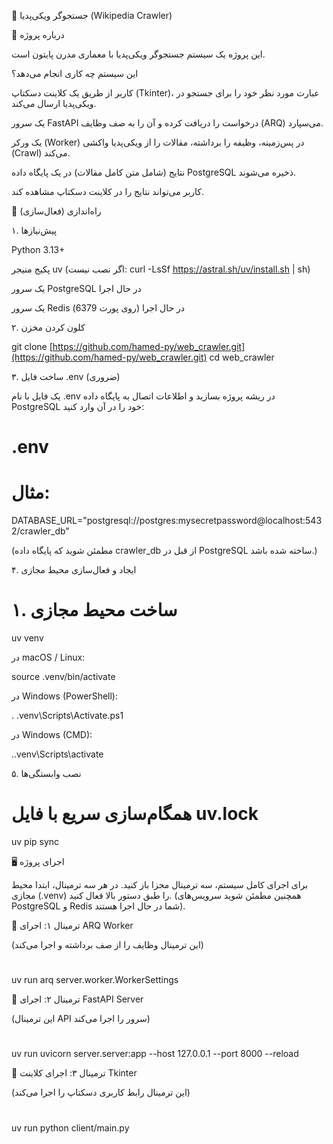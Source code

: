 🚀 جستجوگر ویکی‌پدیا (Wikipedia Crawler)

📖 درباره پروژه

این پروژه یک سیستم جستجوگر ویکی‌پدیا با معماری مدرن پایتون است.

این سیستم چه کاری انجام می‌دهد؟

کاربر از طریق یک کلاینت دسکتاپ (Tkinter)، عبارت مورد نظر خود را برای جستجو در ویکی‌پدیا ارسال می‌کند.

یک سرور FastAPI درخواست را دریافت کرده و آن را به صف وظایف (ARQ) می‌سپارد.

یک ورکر (Worker) در پس‌زمینه، وظیفه را برداشته، مقالات را از ویکی‌پدیا واکشی (Crawl) می‌کند.

نتایج (شامل متن کامل مقالات) در یک پایگاه داده PostgreSQL ذخیره می‌شوند.

کاربر می‌تواند نتایج را در کلاینت دسکتاپ مشاهده کند.

🔧 راه‌اندازی (فعال‌سازی)

۱. پیش‌نیازها

Python 3.13+

پکیج منیجر uv (اگر نصب نیست: curl -LsSf https://astral.sh/uv/install.sh | sh)

یک سرور PostgreSQL در حال اجرا

یک سرور Redis در حال اجرا (روی پورت 6379)

۲. کلون کردن مخزن

git clone [https://github.com/hamed-py/web_crawler.git](https://github.com/hamed-py/web_crawler.git)
cd web_crawler


۳. ساخت فایل .env (ضروری)

یک فایل با نام .env در ریشه پروژه بسازید و اطلاعات اتصال به پایگاه داده PostgreSQL خود را در آن وارد کنید:

# .env
# مثال:
DATABASE_URL="postgresql://postgres:mysecretpassword@localhost:5432/crawler_db"


(مطمئن شوید که پایگاه داده crawler_db از قبل در PostgreSQL ساخته شده باشد.)

۴. ایجاد و فعال‌سازی محیط مجازی

# ۱. ساخت محیط مجازی
uv venv


در macOS / Linux:

source .venv/bin/activate


در Windows (PowerShell):

. \.venv\Scripts\Activate.ps1


در Windows (CMD):

.\.venv\Scripts\activate


۵. نصب وابستگی‌ها

# همگام‌سازی سریع با فایل uv.lock
uv pip sync


🖥️ اجرای پروژه

برای اجرای کامل سیستم، سه ترمینال مجزا باز کنید. در هر سه ترمینال، ابتدا محیط مجازی (.venv) را طبق دستور بالا فعال کنید. (همچنین مطمئن شوید سرویس‌های PostgreSQL و Redis شما در حال اجرا هستند).

🏁 ترمینال ۱: اجرای ARQ Worker

(این ترمینال وظایف را از صف برداشته و اجرا می‌کند)

# 
uv run arq server.worker.WorkerSettings


🏁 ترمینال ۲: اجرای FastAPI Server

(این ترمینال API سرور را اجرا می‌کند)

#
uv run uvicorn server.server:app --host 127.0.0.1 --port 8000 --reload


🏁 ترمینال ۳: اجرای کلاینت Tkinter

(این ترمینال رابط کاربری دسکتاپ را اجرا می‌کند)

# 
uv run python client/main.py
